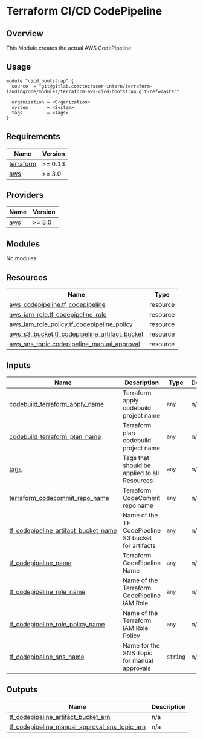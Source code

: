 # Terraform CI/CD CodePipeline

## Overview

This Module creates the actual AWS CodePipeline

## Usage

````
module "cicd_bootstrap" {
  source  = "git@gitlab.com:tecracer-intern/terraform-landingzone/modules/terraform-aws-cicd-bootstrap.git?ref=master"

  organisation = <Organization>
  system       = <System>
  tags         = <Tags>
}
````

<!-- BEGINNING OF PRE-COMMIT-TERRAFORM DOCS HOOK -->
## Requirements

| Name | Version |
|------|---------|
| <a name="requirement_terraform"></a> [terraform](#requirement\_terraform) | >= 0.13 |
| <a name="requirement_aws"></a> [aws](#requirement\_aws) | >= 3.0 |

## Providers

| Name | Version |
|------|---------|
| <a name="provider_aws"></a> [aws](#provider\_aws) | >= 3.0 |

## Modules

No modules.

## Resources

| Name | Type |
|------|------|
| [aws_codepipeline.tf_codepipeline](https://registry.terraform.io/providers/hashicorp/aws/latest/docs/resources/codepipeline) | resource |
| [aws_iam_role.tf_codepipeline_role](https://registry.terraform.io/providers/hashicorp/aws/latest/docs/resources/iam_role) | resource |
| [aws_iam_role_policy.tf_codepipeline_policy](https://registry.terraform.io/providers/hashicorp/aws/latest/docs/resources/iam_role_policy) | resource |
| [aws_s3_bucket.tf_codepipeline_artifact_bucket](https://registry.terraform.io/providers/hashicorp/aws/latest/docs/resources/s3_bucket) | resource |
| [aws_sns_topic.codepipeline_manual_approval](https://registry.terraform.io/providers/hashicorp/aws/latest/docs/resources/sns_topic) | resource |

## Inputs

| Name | Description | Type | Default | Required |
|------|-------------|------|---------|:--------:|
| <a name="input_codebuild_terraform_apply_name"></a> [codebuild\_terraform\_apply\_name](#input\_codebuild\_terraform\_apply\_name) | Terraform apply codebuild project name | `any` | n/a | yes |
| <a name="input_codebuild_terraform_plan_name"></a> [codebuild\_terraform\_plan\_name](#input\_codebuild\_terraform\_plan\_name) | Terraform plan codebuild project name | `any` | n/a | yes |
| <a name="input_tags"></a> [tags](#input\_tags) | Tags that should be applied to all Resources | `any` | n/a | yes |
| <a name="input_terraform_codecommit_repo_name"></a> [terraform\_codecommit\_repo\_name](#input\_terraform\_codecommit\_repo\_name) | Terraform CodeCommit repo name | `any` | n/a | yes |
| <a name="input_tf_codepipeline_artifact_bucket_name"></a> [tf\_codepipeline\_artifact\_bucket\_name](#input\_tf\_codepipeline\_artifact\_bucket\_name) | Name of the TF CodePipeline S3 bucket for artifacts | `any` | n/a | yes |
| <a name="input_tf_codepipeline_name"></a> [tf\_codepipeline\_name](#input\_tf\_codepipeline\_name) | Terraform CodePipeline Name | `any` | n/a | yes |
| <a name="input_tf_codepipeline_role_name"></a> [tf\_codepipeline\_role\_name](#input\_tf\_codepipeline\_role\_name) | Name of the Terraform CodePipeline IAM Role | `any` | n/a | yes |
| <a name="input_tf_codepipeline_role_policy_name"></a> [tf\_codepipeline\_role\_policy\_name](#input\_tf\_codepipeline\_role\_policy\_name) | Name of the Terraform IAM Role Policy | `any` | n/a | yes |
| <a name="input_tf_codepipeline_sns_name"></a> [tf\_codepipeline\_sns\_name](#input\_tf\_codepipeline\_sns\_name) | Name for the SNS Topic for manual approvals | `string` | n/a | yes |

## Outputs

| Name | Description |
|------|-------------|
| <a name="output_tf_codepipeline_artifact_bucket_arn"></a> [tf\_codepipeline\_artifact\_bucket\_arn](#output\_tf\_codepipeline\_artifact\_bucket\_arn) | n/a |
| <a name="output_tf_codepipeline_manual_approval_sns_topic_arn"></a> [tf\_codepipeline\_manual\_approval\_sns\_topic\_arn](#output\_tf\_codepipeline\_manual\_approval\_sns\_topic\_arn) | n/a |
<!-- END OF PRE-COMMIT-TERRAFORM DOCS HOOK -->
